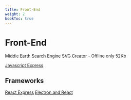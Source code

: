 ```yaml
---
title: Front-End
weight: 2
bookToc: true
---
```


# Front-End
[Middle Earth Search Engine](https://github.com/robmcelhinney/MiddleEarthSearch)
[SVG Creator](https://hundredrabbits.github.io/Dotgrid/) - Offline only 52Kb

[Javascript Express](https://www.javascript.express/)

## Frameworks
[React Express](https://www.react.express/)
[Electron and React](https://www.freecodecamp.org/news/building-an-electron-application-with-create-react-app-97945861647c/#:~:text=a%20great%20tool.-,Electron%20and,is%20Facebook's%20JavaScript%20view%20framework.&text=And%20Electron%20is%20GitHub's%20framework,platform%20desktop%20apps%20in%20JavaScript.&text=Most%20use%20webpack%20for%20the%20configuration%20necessary%20for%20React%20development.)

